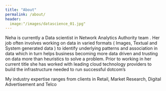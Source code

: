 ```yaml
---
title: "About"
permalink: /about/
header:
  image:"/images/datascience_01.jpg"
---
```


Neha is currently a Data scientist in Network Analytics Authority team . Her job often involves working on data in varied formats ( Images, Textual and System generated data ) to identify underlying patterns and association in data which in turn helps  business  becoming more data driven and trusting on data more than heuristics to solve a problem. Prior to working in her current title she has worked with leading cloud technology providers to build the infrastructure needed to run successful dotcom’s 

My industry expertise ranges from clients in  Retail, Market Research, Digital Advertisement and Telco 
